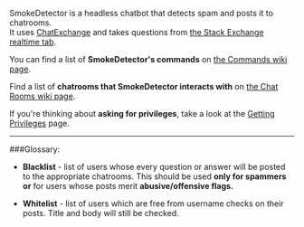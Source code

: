 SmokeDetector is a headless chatbot that detects spam and posts it to chatrooms.  
It uses [ChatExchange](https://github.com/Manishearth/ChatExchange) and takes questions from [the Stack Exchange realtime tab](http://stackexchange.com/questions?tab=realtime).

You can find a list of **SmokeDetector's commands** on [the Commands wiki page](https://github.com/Charcoal-SE/SmokeDetector/wiki/Commands).

Find a list of **chatrooms that SmokeDetector interacts with** on [the Chat Rooms wiki page](https://github.com/Charcoal-SE/SmokeDetector/wiki/Chat-Rooms).

If you're thinking about **asking for privileges**, take a look at the [Getting Privileges](https://github.com/Charcoal-SE/SmokeDetector/wiki/Privileges) page.


***
###Glossary:

- **Blacklist** - list of users whose every question or answer will be posted to the appropriate chatrooms. This should be used **only for spammers or** for users whose posts merit **abusive/offensive flags.**

- **Whitelist** - list of users which are free from username checks on their posts. Title and body will still be checked.